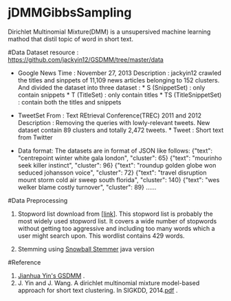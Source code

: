 # jDMMGibbsSampling
Dirichlet Multinomial Mixture(DMM) is a unsupersived machine learning mathod that distil topic of word in short text.

#Data
  Dataset resource : https://github.com/jackyin12/GSDMM/tree/master/data
  * Google News
		Time : November 27, 2013
		Description : 
				jackyin12 crawled the titles and sinppets of 11,109 news articles belonging to 152 clusters.
				And divided the dataset into three dataset :
				* S (SnippetSet) : only contain snippets
				* T (TitleSet) : only contain titles
				* TS (TitleSnippetSet) : contain both the titles and snippets

  * TweetSet
		From : Text REtrieval Conference(TREC) 2011 and 2012
		Description : Removing the queries with lowly-relevant tweets.
						   New dataset contain 89 clusters and totally 2,472 tweets.
						   * Tweet : Short text from Twitter
  * Data format:
	  The datasets are in format of JSON like follows:
	{"text": "centrepoint winter white gala london", "cluster": 65}
	{"text": "mourinho seek killer instinct", "cluster": 96}
	{"text": "roundup golden globe won seduced johansson voice", "cluster": 72}
	{"text": "travel disruption mount storm cold air sweep south florida", "cluster": 140}
	{"text": "wes welker blame costly turnover", "cluster": 89}
	......
		
#Data Preprocessing
   1. Stopword list download from [[link](http://www.lextek.com/manuals/onix/stopwords1.html)].
   This stopword list is probably the most widely used stopword list. 
   It covers a wide number of stopwords without getting too aggressive and including too many words which a user might search upon. 
   This wordlist contains 429 words.
   
   2. Stemming using [Snowball Stemmer](http://snowball.tartarus.org/download.html) java version
   
#Reference
  1. [Jianhua Yin's GSDMM](https://github.com/jackyin12/GSDMM/tree/master/data) .
  2. J. Yin and J. Wang. A dirichlet multinomial mixture model-based approach for short text clustering. In SIGKDD, 2014.[pdf](http://dbgroup.cs.tsinghua.edu.cn/wangjy/papers/KDD14-GSDMM.pdf) .
  

 